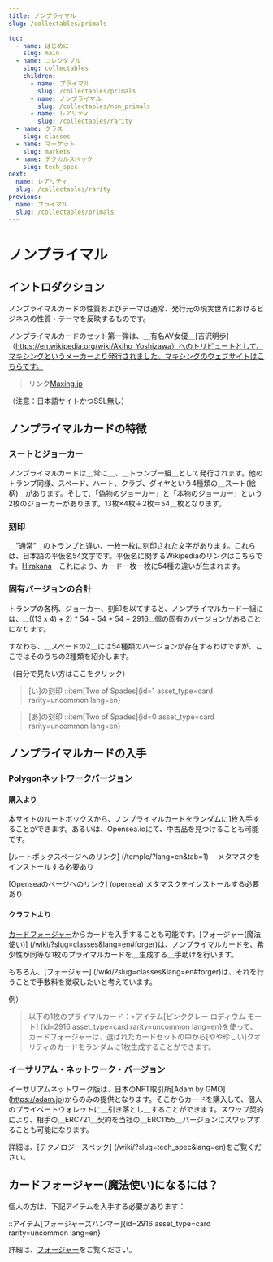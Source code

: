 ```yaml
---
title: ノンプライマル
slug: /collectables/primals

toc:
  - name: はじめに
    slug: main
  - name: コレクタブル
    slug: collectables
    children:
      - name: プライマル
        slug: /collectables/primals
      - name: ノンプライマル
        slug: /collectables/non_primals
      - name: レアリティ
        slug: /collectables/rarity
  - name: クラス
    slug: classes
  - name: マーケット
    slug: markets
  - name: テクカルスペック
    slug: tech_spec
next:
  name: レアリティ
  slug: /collectables/rarity
previous:
  name: プライマル
  slug: /collectables/primals
---
```

# ノンプライマル

## イントロダクション
ノンプライマルカードの性質およびテーマは通常、発行元の現実世界におけるビジネスの性質・テーマを反映するものです。

ノンプライマルカードのセット第一弾は、＿有名AV女優＿[吉沢明歩]（https://en.wikipedia.org/wiki/Akiho_Yoshizawa）へのトリビュートとして、マキシングというメーカーより発行されました。マキシングのウェブサイトはこちらです。

> リンク[Maxing.jp](http://www.maxing.jp/top/)　

（注意：日本語サイトかつSSL無し）

## ノンプライマルカードの特徴

### スートとジョーカー

ノンプライマルカードは＿常に＿、＿トランプ一組＿として発行されます。他のトランプ同様、スペード、ハート、クラブ、ダイヤという4種類の＿スート(絵柄)＿があります。そして、「偽物のジョーカー」と「本物のジョーカー」という2枚のジョーカーがあります。13枚×4枚＋2枚＝54＿枚となります。

### 刻印
＿”通常”＿のトランプと違い、一枚一枚に刻印された文字があります。これらは、日本語の平仮名54文字です。平仮名に関するWikipediaのリンクはこちらです。[Hirakana](https://en.wikipedia.org/wiki/Hiragana)　これにより、カード一枚一枚に54種の違いが生まれます。

### 固有バージョンの合計
トランプの各柄、ジョーカー、刻印を以てすると、ノンプライマルカード一組には、__((13 x 4) + 2) * 54 = 54 * 54 = 2916__個の固有のバージョンがあることになります。

すなわち、＿スペードの2＿には54種類のバージョンが存在するわけですが、ここではそのうちの2種類を紹介します。

（自分で見たい方はここをクリック）

> [い]の刻印
> ::item[Two of Spades]{id=1 asset_type=card rarity=uncommon lang=en}

> [あ]の刻印
> ::item[Two of Spades]{id=0 asset_type=card rarity=uncommon lang=en}

## ノンプライマルカードの入手

### Polygonネットワークバージョン

#### 購入より
本サイトのルートボックスから、ノンプライマルカードをランダムに1枚入手することができます。あるいは、Opensea.ioにて、中古品を見つけることも可能です。

[ルートボックスページへのリンク] (/temple/?lang=en&tab=1)　
メタマスクをインストールする必要あり

[Openseaのページへのリンク] (opensea)
メタマスクをインストールする必要あり

#### クラフトより
[カードフォージャー](/wiki/?slug=classes&lang=en#forger)からカードを入手することも可能です。[フォージャー(魔法使い)] (/wiki/?slug=classes&lang=en#forger)は、ノンプライマルカードを、希少性が同等な1枚のプライマルカードを＿生成する＿手助けを行います。

もちろん、[フォージャー] (/wiki/?slug=classes&lang=en#forger)は、それを行うことで手数料を徴収したいと考えています。



例）

>以下の1枚のプライマルカード：>アイテム[ピンクグレー ロディウム モート] {id=2916 asset_type=card rarity=uncommon lang=en}を使って、
>カードフォージャーは、選ばれたカードセットの中から[やや珍しい]クオリティのカードをランダムに1枚生成することができます。


### イーサリアム・ネットワーク・バージョン
イーサリアムネットワーク版は、日本のNFT取引所[Adam by GMO] (https://adam.jp)からのみの提供となります。そこからカードを購入して、個人のプライベートウォレットに＿引き落とし＿することができます。スワップ契約により、相手の＿ERC721＿契約を当社の＿ERC1155＿バージョンにスワップすることも可能になります。


詳細は、[テクノロジースペック] (/wiki/?slug=tech_spec&lang=en)をご覧ください。

## カードフォージャー(魔法使い)になるには？
個人の方は、下記アイテムを入手する必要があります：

::アイテム[フォージャーズハンマー]{id=2916 asset_type=card rarity=uncommon lang=en} 

詳細は、[フォージャー](/wiki/?slug=classes&lang=en#forger)をご覧ください。	
